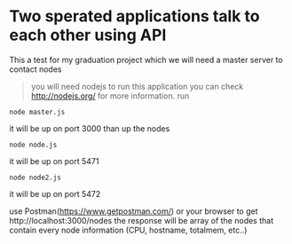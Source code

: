 # Two sperated applications talk to each other using API
This a test for my graduation project which we will need a master server to contact nodes
> you will need nodejs to run this application you can check http://nodejs.org/ for more information.
run
```
node master.js
```
it will be up on port 3000
than up the nodes
```
node node.js
```
it will be up on port 5471
```
node node2.js
```
it will be up on port 5472

use Postman(https://www.getpostman.com/) or your browser to get http://localhost:3000/nodes the response will be array of the nodes that contain every node information (CPU, hostname, totalmem, etc..)